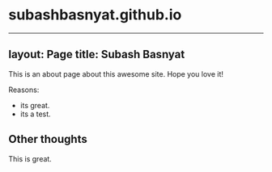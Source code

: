 # subashbasnyat.github.io
---
layout: Page
title: Subash Basnyat
---

This is an about page about this awesome site.
Hope you love it!

Reasons:
- its great.
- its a test.

## Other thoughts

This is great.

